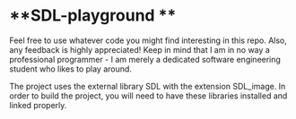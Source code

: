 **SDL-playground
**
================

Feel free to use whatever code you might find interesting in this repo. Also, any feedback is highly appreciated! Keep in mind that I am in no way a professional programmer - I am merely a dedicated software engineering student who likes to play around. 

The project uses the external library SDL with the extension SDL_image. In order to build the project, you will need to have these libraries installed and linked properly. 